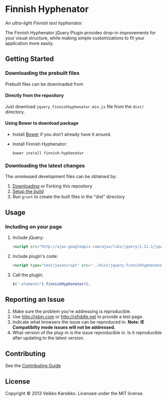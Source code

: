 # Finnish Hyphenator

*An ultra-light Finnish text hyphenator.*

The Finnish Hyphenator jQuery Plugin provides drop-in improvements for your visual structure, while making simple customizations to fit your application more easily.



## Getting Started

### Downloading the prebuilt files

Prebuilt files can be downloaded from

#### Directly from the repository

Just download `jquery.finnishhyphenator.min.js` file from the `dist/` directory.

#### Using Bower to download package

- Install [Bower](http://bower.io/) if you don’t already have it around.
- Install Finnish Hyphenator:

	`bower install finnish-hyphenator`



### Downloading the latest changes

The unreleased development files can be obtained by:

 1. [Downloading](https://github.com/vepasto/finnish-hyphenator/archive/master.zip) or Forking this repository
 2. [Setup the build](CONTRIBUTING.md#build-setup)
 3. Run `grunt` to create the built files in the "dist" directory



## Usage

### Including on your page

1. Include jQuery:

	```html
	<script src="http://ajax.googleapis.com/ajax/libs/jquery/1.11.1/jquery.min.js"></script>
	```

2. Include plugin's code:

	```html
	<script type="text/javascript" src="../dist/jquery.finnishhyphenator.min.js"></script>
	```

3. Call the plugin:

	```javascript
	$(".elements").finnishHyphenator();
	```


## Reporting an Issue

1. Make sure the problem you're addressing is reproducible.
2. Use http://jsbin.com or http://jsfiddle.net to provide a test page.
3. Indicate what browsers the issue can be reproduced in. **Note: IE Compatibilty mode issues will not be addressed.**
4. What version of the plug-in is the issue reproducible in. Is it reproducible after updating to the latest version.


## Contributing

See the [Contributing Guide](CONTRIBUTING.md)


## License

Copyright © 2013 Veikko Karsikko.
Licensed under the MIT license.

